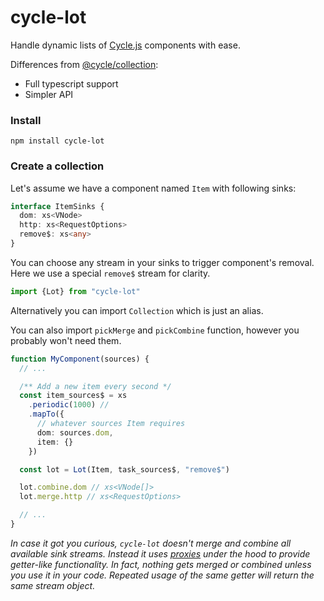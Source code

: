 # cycle-lot

Handle dynamic lists of [Cycle.js](https://github.com/cyclejs/cyclejs) components with ease.

Differences from [@cycle/collection](https://github.com/cyclejs/collection):

- Full typescript support
- Simpler API

### Install

`npm install cycle-lot`

### Create a collection

Let's assume we have a component named `Item` with following sinks:

```typescript
interface ItemSinks {
  dom: xs<VNode>
  http: xs<RequestOptions>
  remove$: xs<any>
}
```

You can choose any stream in your sinks to trigger component's removal. Here we use a special `remove$` stream for clarity.

```typescript
import {Lot} from "cycle-lot"
```

Alternatively you can import `Collection` which is just an alias.

You can also import `pickMerge` and `pickCombine` function, however you probably won't need them.

```typescript
function MyComponent(sources) {
  // ...

  /** Add a new item every second */
  const item_sources$ = xs
    .periodic(1000) //
    .mapTo({
      // whatever sources Item requires
      dom: sources.dom,
      item: {}
    })

  const lot = Lot(Item, task_sources$, "remove$")

  lot.combine.dom // xs<VNode[]>
  lot.merge.http // xs<RequestOptions>

  // ...
}
```

*In case it got you curious, `cycle-lot` doesn't merge and combine all available sink streams. Instead it uses [proxies](https://developer.mozilla.org/en-US/docs/Web/JavaScript/Reference/Global_Objects/Proxy) under the hood to provide getter-like functionality. In fact, nothing gets merged or combined unless you use it in your code. Repeated usage of the same getter will return the same stream object.*
